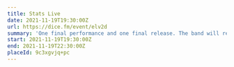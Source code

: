 ```yaml
---
title: Stats Live
date: 2021-11-19T19:30:00Z
url: https://dice.fm/event/elv2d
summary: 'One final performance and one final release. The band will release an expanded deluxe edition of their last album ‘Powys 1999’, featuring new songs, remixes and rarities and there will one last party at The Lexington in London.'
start: 2021-11-19T19:30:00Z
end: 2021-11-19T22:30:00Z
placeId: 9c3xgvjq+pc
---
```

